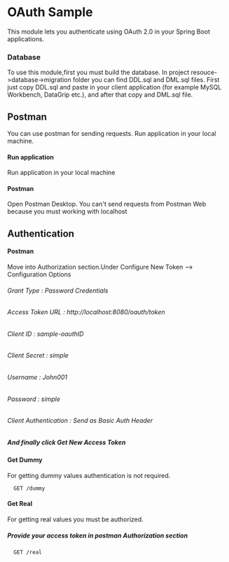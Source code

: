 # OAuth Sample
This module lets you authenticate using OAuth 2.0 in your Spring Boot applications.

### Database
To use this module,first you must build the database․
In project resouce->database->migration folder you can find DDL.sql and DML.sql files.
First just copy DDL.sql and paste in your client application (for example MySQL Workbench, DataGrip etc.),
and after that copy and DML.sql file.

## Postman
You can use postman for sending requests. Run application in your local machine.

#### Run application
Run application in your local machine
#### Postman
Open Postman Desktop.
You can't send requests from Postman Web because you must working with localhost
## Authentication

#### Postman
Move into Authorization section.Under Configure New Token --> Configuration Options
###### Grant Type : Password Credentials
###### Access Token URL : http://localhost:8080/oauth/token
###### Client ID : sample-oauthID
###### Client Secret : simple
###### Username : John001
###### Password : simple
###### Client Authentication : Send as Basic Auth Header
##### And finally click Get New Access Token


#### Get Dummy
For getting dummy values authentication is not required.
```http
  GET /dummy
```

#### Get Real
For getting real values you must be authorized.
##### Provide your access token in postman Authorization section
```http
  GET /real
```